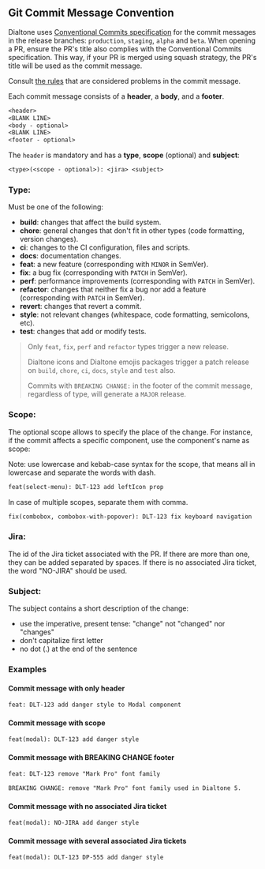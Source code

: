 ## Git Commit Message Convention

Dialtone uses [Conventional Commits specification](https://www.conventionalcommits.org/en/v1.0.0/) for the commit messages in the release branches: `production`, `staging`, `alpha` and `beta`.
When opening a PR, ensure the PR's title also complies with the Conventional Commits specification.
This way, if your PR is merged using squash strategy, the PR's title will be used as the commit message.

Consult [the rules](https://github.com/conventional-changelog/commitlint/tree/master/%40commitlint/config-conventional#rules) that are considered problems in the commit message.

Each commit message consists of a **header**, a **body**, and a **footer**.

```txt
<header>
<BLANK LINE>
<body - optional>
<BLANK LINE>
<footer - optional>
```

The `header` is mandatory and has a **type**, **scope** (optional) and **subject**:

```txt
<type>(<scope - optional>): <jira> <subject>
```

### Type:

Must be one of the following:

* **build**: changes that affect the build system.
* **chore**: general changes that don't fit in other types (code formatting, version changes).
* **ci**: changes to the CI configuration, files and scripts.
* **docs**: documentation changes.
* **feat**: a new feature (corresponding with `MINOR` in SemVer).
* **fix**: a bug fix (corresponding with `PATCH` in SemVer).
* **perf**: performance improvements (corresponding with `PATCH` in SemVer).
* **refactor**: changes that neither fix a bug nor add a feature (corresponding with `PATCH` in SemVer).
* **revert**: changes that revert a commit.
* **style**: not relevant changes (whitespace, code formatting, semicolons, etc).
* **test**: changes that add or modify tests.

> Only `feat`, `fix`, `perf` and `refactor` types trigger a new release.
>
> Dialtone icons and Dialtone emojis packages trigger a patch release on `build`, `chore`, `ci`, `docs`, `style` and
> `test` also.
>
> Commits with `BREAKING CHANGE:` in the footer of the commit message, regardless of type, will generate a `MAJOR`
> release.

### Scope:

The optional scope allows to specify the place of the change.
For instance, if the commit affects a specific component, use the component's name as scope:

Note: use lowercase and kebab-case syntax for the scope, that means all in lowercase and separate the words with dash.

```txt
feat(select-menu): DLT-123 add leftIcon prop
```

In case of multiple scopes, separate them with comma.

```txt
fix(combobox, combobox-with-popover): DLT-123 fix keyboard navigation
```

### Jira:

The id of the Jira ticket associated with the PR. If there are more than one, they can be added separated by spaces.
If there is no associated Jira ticket, the word "NO-JIRA" should be used.

### Subject:

The subject contains a short description of the change:

* use the imperative, present tense: "change" not "changed" nor "changes"
* don't capitalize first letter
* no dot (.) at the end of the sentence

### Examples

#### Commit message with only header

```txt
feat: DLT-123 add danger style to Modal component
```

#### Commit message with scope

```txt
feat(modal): DLT-123 add danger style
```

#### Commit message with BREAKING CHANGE footer

```txt
feat: DLT-123 remove "Mark Pro" font family

BREAKING CHANGE: remove "Mark Pro" font family used in Dialtone 5.
```

#### Commit message with no associated Jira ticket

```txt
feat(modal): NO-JIRA add danger style
```

#### Commit message with several associated Jira tickets

```txt
feat(modal): DLT-123 DP-555 add danger style
```
